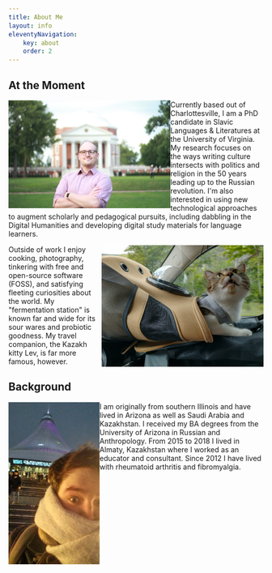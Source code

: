 ```yaml
---
title: About Me 
layout: info
eleventyNavigation: 
    key: about 
    order: 2
---
```


## At the Moment

<img alt="Me at UVA" src="/img/meatuva.jpg" title="Me at UVA" style="max-width:20rem;float:inline-start;"></img>

Currently based out of Charlottesville, I am a PhD candidate in Slavic Languages & Literatures at the University of Virginia. My research focuses on the ways writing culture intersects with politics and religion in the 50 years leading up to the Russian revolution. I'm also interested in using new technological approaches to augment scholarly and pedagogical pursuits, including dabbling in the Digital Humanities and developing digital study materials for language learners.

<img alt="Lev on New England Trip" src="/img/lev-travel.jpg" title="Lev Goes to New England" style="max-width:20rem;float:inline-end;"></img>

Outside of work I enjoy cooking, photography, tinkering with free and open-source software (FOSS), and satisfying fleeting curiosities about the world. My "fermentation station" is known far and wide for its sour wares and probiotic goodness. My travel companion, the Kazakh kitty Lev, is far more famous, however. 

## Background

<img alt="Aaron in Kazakhstan" src="/img/kaz.jpg" title="Aaron in Kazakhstan" style="max-height:20rem;float:inline-start;display:inline-block;"></img>

I am originally from southern Illinois and have lived in Arizona as well as Saudi Arabia and Kazakhstan. I received my BA degrees from the University of Arizona in Russian and Anthropology. From 2015 to 2018 I lived in Almaty, Kazakhstan where I worked as an educator and consultant. Since 2012 I have lived with rheumatoid arthritis and fibromyalgia.